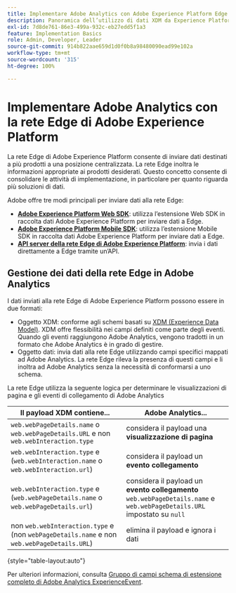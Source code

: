 ```yaml
---
title: Implementare Adobe Analytics con Adobe Experience Platform Edge
description: Panoramica dell’utilizzo di dati XDM da Experience Platform in Adobe Analytics
exl-id: 7d8de761-86e3-499a-932c-eb27edd5f1a3
feature: Implementation Basics
role: Admin, Developer, Leader
source-git-commit: 914b822aae659d1d0f0b8a98480090ead99e102a
workflow-type: tm+mt
source-wordcount: '315'
ht-degree: 100%

---
```


# Implementare Adobe Analytics con la rete Edge di Adobe Experience Platform

La rete Edge di Adobe Experience Platform consente di inviare dati destinati a più prodotti a una posizione centralizzata. La rete Edge inoltra le informazioni appropriate ai prodotti desiderati. Questo concetto consente di consolidare le attività di implementazione, in particolare per quanto riguarda più soluzioni di dati.

Adobe offre tre modi principali per inviare dati alla rete Edge:

* **[Adobe Experience Platform Web SDK](web-sdk/overview.md)**: utilizza l’estensione Web SDK in raccolta dati Adobe Experience Platform per inviare dati a Edge.
* **[Adobe Experience Platform Mobile SDK](mobile-sdk/overview.md)**: utilizza l’estensione Mobile SDK in raccolta dati Adobe Experience Platform per inviare dati a Edge.
* **[API server della rete Edge di Adobe Experience Platform](server-api/overview.md)**: invia i dati direttamente a Edge tramite un’API.



## Gestione dei dati della rete Edge in Adobe Analytics

I dati inviati alla rete Edge di Adobe Experience Platform possono essere in due formati:

* Oggetto XDM: conforme agli schemi basati su [XDM (Experience Data Model)](https://experienceleague.adobe.com/docs/experience-platform/xdm/home.html?lang=it). XDM offre flessibilità nei campi definiti come parte degli eventi. Quando gli eventi raggiungono Adobe Analytics, vengono tradotti in un formato che Adobe Analytics è in grado di gestire.
* Oggetto dati: invia dati alla rete Edge utilizzando campi specifici mappati ad Adobe Analytics. La rete Edge rileva la presenza di questi campi e li inoltra ad Adobe Analytics senza la necessità di conformarsi a uno schema.


La rete Edge utilizza la seguente logica per determinare le visualizzazioni di pagina e gli eventi di collegamento di Adobe Analytics

| Il payload XDM contiene... | Adobe Analytics... |
|---|---|
| `web.webPageDetails.name` o `web.webPageDetails.URL` e non `web.webInteraction.type` | considera il payload una **visualizzazione di pagina** |
| `web.webInteraction.type` e (`web.webInteraction.name` o `web.webInteraction.url`) | considera il payload un **evento collegamento** |
| `web.webInteraction.type` e (`web.webPageDetails.name` o `web.webPageDetails.url`) | considera il payload un **evento collegamento** <br/>`web.webPageDetails.name` e `web.webPageDetails.URL` impostato su `null` |
| non `web.webInteraction.type` e (non `webPageDetails.name` e non `web.webPageDetails.URL`) | elimina il payload e ignora i dati |

{style="table-layout:auto"}

Per ulteriori informazioni, consulta [Gruppo di campi schema di estensione completo di Adobe Analytics ExperienceEvent](https://experienceleague.adobe.com/docs/experience-platform/xdm/field-groups/event/analytics-full-extension.html?lang=it).
